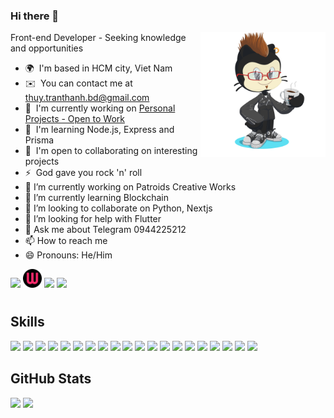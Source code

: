 ### Hi there 👋

<img min-width="200px" max-width="200px" width="200px" align="right" src="./img/readme-char.png/"/>

<p align="left"> 
Front-end Developer - Seeking knowledge and opportunities

* 🌍  I'm based in HCM city, Viet Nam
* ✉️  You can contact me at [thuy.tranthanh.bd@gmail.com](mailto:thuy.tranthanh.bd@gmail.com)
* 🚀  I'm currently working on [Personal Projects - Open to Work](https://expressmagazine.net/)
* 🧠  I'm learning Node.js, Express and Prisma
* 🤝  I'm open to collaborating on interesting projects
* ⚡  God gave you rock 'n' roll
* 🔭 I’m currently working on Patroids Creative Works
* 🌱 I’m currently learning Blockchain
* 👯 I’m looking to collaborate on Python, Nextjs
* 🤔 I’m looking for help with Flutter
* 💬 Ask me about Telegram 0944225212
* 📫 How to reach me 
* 😄 Pronouns: He/Him
</p>



<div align="left">
  <img width="28px" heigth="28px" src="https://skillicons.dev/icons?i=linkedin" />
  <img width="30px" height="30px" src="./img/port.png/"/>
  <img src="https://img.shields.io/github/followers/ex-magazine?logo=github&style=for-the-badge&color=22c55e&labelColor=1c1917" />
  <img heigth="46px" width="120px" src="https://visitor-badge.laobi.icu/badge?page_id=renovatt.README" />
</div>

#

<h2 align="left"><b>Skills</b></h2>

<p align="left">
  <img src="https://skillicons.dev/icons?i=next" />
  <img src="https://skillicons.dev/icons?i=react" />
  <img src="https://skillicons.dev/icons?i=ts" />
  <img src="https://skillicons.dev/icons?i=js" />  
  <img src="https://skillicons.dev/icons?i=nodejs" />
  <img src="https://skillicons.dev/icons?i=express" />
  <img src="https://skillicons.dev/icons?i=prisma" />
  <img src="https://skillicons.dev/icons?i=mongodb" />
  <img src="https://skillicons.dev/icons?i=firebase" />
  <img src="https://skillicons.dev/icons?i=mysql" />
  <img src="https://skillicons.dev/icons?i=html" />
  <img src="https://skillicons.dev/icons?i=css" />
  <img src="https://skillicons.dev/icons?i=styledcomponents" />
  <img src="https://skillicons.dev/icons?i=tailwind" />
  <img src="https://skillicons.dev/icons?i=vite" />
  <img src="https://skillicons.dev/icons?i=vercel" />
  <img src="https://skillicons.dev/icons?i=git" />
  <img src="https://skillicons.dev/icons?i=figma" />
  <img src="https://skillicons.dev/icons?i=jest" />
  <img src="https://skillicons.dev/icons?i=vscode" />
</p>

<h2 align="left"><b>GitHub Stats</b></h2>

[<img height="165em" src="https://github-readme-stats.vercel.app/api?username=ex-magazine&show_icons=true&theme=dark&include_all_commits=true&count_private=true"/>](https://github.com/ex-magazine)
[<img height="165em" src="https://github-readme-stats.vercel.app/api/top-langs/?username=ex-magazine&layout=compact&langs_count=7&theme=dark"/>](https://github.com/ex-magazine)
